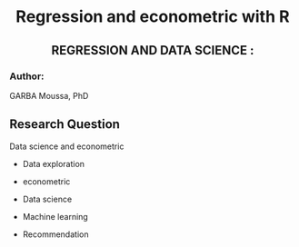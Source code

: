 <h1 align=center> Regression and econometric with  R </h1>


<h2 align=center>REGRESSION AND DATA SCIENCE :</h2>

<h3>Author: </h3>

GARBA Moussa, PhD<br>


<h2>Research Question</h2>

Data science and econometric 

- Data exploration 


- econometric 

- Data science 

- Machine learning 

- Recommendation 


